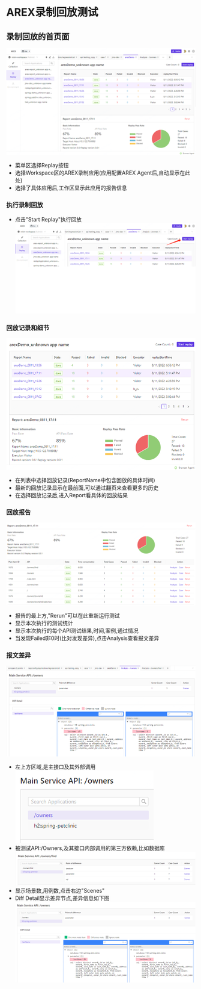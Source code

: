 # AREX录制回放测试

## 录制回放的首页面
![](../resource/c5.0.png)
* 菜单区选择Replay按钮
* 选择Workspace区的AREX录制应用(应用配置AREX Agent后,自动显示在此处)
* 选择了具体应用后,工作区显示此应用的报告信息

### 执行录制回放
* 点击"Start Replay"执行回放  
![](../resource/c5.1.png)

### 回放记录和细节
![](../resource/c5.2.png)
* 在列表中选择回放记录(ReportName中包含回放的具体时间)
* 最新的回放记录显示在最前面,可以通过翻页来查看更多的历史
* 在选择回放记录后,进入Report看具体的回放结果

### 回放报告
![](../resource/c5.3.png)
* 报告的最上方,"Rerun"可以在此重新运行测试
* 显示本次执行的测试统计
* 显示本次执行的每个API测试结果,时间,案例,通过情况
* 当发现Failed非0时(比对发现差异),点击Analysis查看报文差异

### 报文差异

![](../resource/c5.4.png)  
* 左上方区域,是主接口及其外部调用  
![](../resource/c5.5.png)  
* 被测试API:/Owners,及其接口内部调用的第三方依赖,比如数据库  
![](../resource/c5.6.png)  
* 显示场景数,用例数,点击右边"Scenes"  
* Diff Detail显示差异节点,差异信息如下图  
![](../resource/c5.7.png)  

